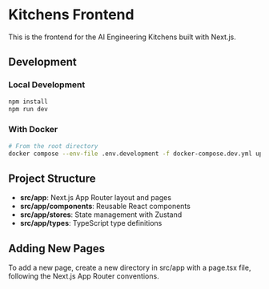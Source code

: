 # Kitchens Frontend

This is the frontend for the AI Engineering Kitchens built with Next.js.

## Development

### Local Development

```bash
npm install
npm run dev
```

### With Docker

```bash
# From the root directory
docker compose --env-file .env.development -f docker-compose.dev.yml up frontend-dev
```

## Project Structure

- **src/app**: Next.js App Router layout and pages
- **src/app/components**: Reusable React components
- **src/app/stores**: State management with Zustand
- **src/app/types**: TypeScript type definitions

## Adding New Pages

To add a new page, create a new directory in src/app with a page.tsx file, following the Next.js App Router conventions.
